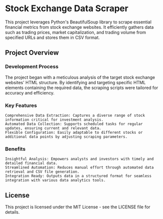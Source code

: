 # Stock Exchange Data Scraper

This project leverages Python's BeautifulSoup library to scrape essential financial metrics from stock exchange websites. It efficiently gathers data such as trading prices, market capitalization, and trading volume from specified URLs and stores them in CSV format.

## Project Overview

### Development Process

The project began with a meticulous analysis of the target stock exchange websites' HTML structure. By identifying and targeting specific HTML elements containing the required data, the scraping scripts were tailored for accuracy and efficiency.

### Key Features

    Comprehensive Data Extraction: Captures a diverse range of stock information critical for investment analysis.
    Automated Data Collection: Supports scheduled tasks for regular updates, ensuring current and relevant data.
    Flexible Configuration: Easily adaptable to different stocks or additional data points by adjusting scraping parameters.

### Benefits

    Insightful Analysis: Empowers analysts and investors with timely and detailed financial data.
    Streamlined Automation: Reduces manual effort through automated data retrieval and CSV file generation.
    Integration Ready: Outputs data in a structured format for seamless integration with various data analytics tools.

## License

This project is licensed under the MIT License - see the LICENSE file for details.
